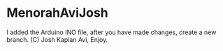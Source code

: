 # MenorahAviJosh
I added the Arduino INO file, after you have made changes, create a new branch.
(C) Josh Kaplan
Avi, Enjoy.
